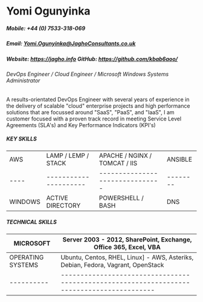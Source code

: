 # Yomi Ogunyinka
##### Mobile: +44 (0) 7533-318-069
##### Email: Yomi.Ogunyinka@JaghoConsultants.co.uk
##### Website: https://jagho.info GitHub: https://github.com/kbab6aoo/

###### DevOps Engineer / Cloud Engineer / Microsoft Windows Systems Administrator

A results-orientated DevOps Engineer with several years of experience in the delivery of scalable "cloud" enterprise projects and high performance solutions that are focussed around "SaaS", "PaaS", and "IaaS", I am customer focused with a proven track record in meeting Service Level Agreements (SLA's) and Key Performance Indicators (KPI's)

##### KEY SKILLS

| | | | |
|-|-|-|-|
AWS | LAMP / LEMP / STACK | APACHE / NGINX / TOMCAT / IIS | ANSIBLE
----|---------------------|-------------------------------|--------
WINDOWS | ACTIVE DIRECTORY | POWERSHELL / BASH | DNS

##### TECHNICAL SKILLS

MICROSOFT | Server 2003 - 2012, SharePoint, Exchange, Office 365, Excel, VBA|
----------|------------------------------------------------------------------------------------------|
OPERATING SYSTEMS | Ubuntu, Centos, RHEL, Linux] - AWS, Asteriks, Debian, Fedora, Vagrant, OpenStack |
----------|------------------------------------------------------------------------------------------|

